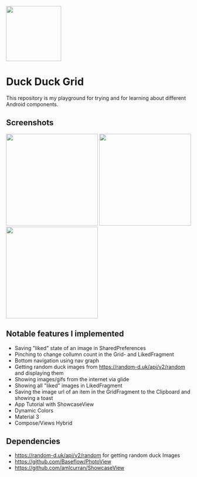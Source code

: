 <img src=https://github.com/oblassgit/DuckDuckGrid/assets/114983621/244bac5c-4c60-425c-91af-43e79579183a width=150>

# Duck Duck Grid
This repository is my playground for trying and for learning about different Android components.


## Screenshots
<div>
  <img src=https://github.com/user-attachments/assets/14a1459a-663c-48fc-82c8-cedf690166e9 width=250>
  <img src=https://github.com/user-attachments/assets/953c9d3c-6a78-4d68-813a-c63442e176cb width=250>
  <img src=https://github.com/user-attachments/assets/0bca887c-485b-4dd0-a513-990c35013d0e width=250>

</div>

## Notable features I implemented
- Saving "liked" state of an image in SharedPreferences
- Pinching to change collumn count in the Grid- and LikedFragment
- Bottom navigation using nav graph
- Getting random duck images from https://random-d.uk/api/v2/random and displaying them
- Showing images/gifs from the internet via glide
- Showing all "liked" images in LikedFragment
- Saving the image url of an item in the GridFragment to the Clipboard and showing a toast
- App Tutorial with ShowcaseView
- Dynamic Colors
- Material 3
- Compose/Views Hybrid

## Dependencies
- https://random-d.uk/api/v2/random for getting random duck Images
- https://github.com/Baseflow/PhotoView
- https://github.com/amlcurran/ShowcaseView
